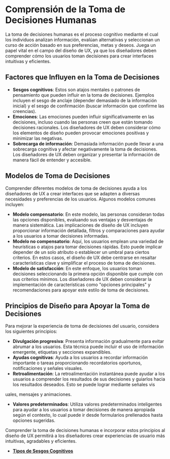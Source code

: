 # Comprensión de la Toma de Decisiones Humanas

La toma de decisiones humanas es el proceso cognitivo mediante el cual los individuos analizan información, evalúan alternativas y seleccionan un curso de acción basado en sus preferencias, metas y deseos. Juega un papel vital en el campo del diseño de UX, ya que los diseñadores deben comprender cómo los usuarios toman decisiones para crear interfaces intuitivas y eficientes.

## **Factores que Influyen en la Toma de Decisiones**

- **Sesgos cognitivos**: Estos son atajos mentales o patrones de pensamiento que pueden influir en la toma de decisiones. Ejemplos incluyen el sesgo de anclaje (depender demasiado de la información inicial) y el sesgo de confirmación (buscar información que confirme las creencias).
- **Emociones**: Las emociones pueden influir significativamente en las decisiones, incluso cuando las personas creen que están tomando decisiones racionales. Los diseñadores de UX deben considerar cómo los elementos de diseño pueden provocar emociones positivas y minimizar las negativas.
- **Sobrecarga de información**: Demasiada información puede llevar a una sobrecarga cognitiva y afectar negativamente la toma de decisiones. Los diseñadores de UX deben organizar y presentar la información de manera fácil de entender y accesible.

## **Modelos de Toma de Decisiones**

Comprender diferentes modelos de toma de decisiones ayuda a los diseñadores de UX a crear interfaces que se adapten a diversas necesidades y preferencias de los usuarios. Algunos modelos comunes incluyen:

- **Modelo compensatorio**: En este modelo, las personas consideran todas las opciones disponibles, evaluando sus ventajas y desventajas de manera sistemática. Las implicaciones de diseño de UX incluyen proporcionar información detallada, filtros y comparaciones para ayudar a los usuarios a tomar decisiones informadas.
- **Modelo no compensatorio**: Aquí, los usuarios emplean una variedad de heurísticas o atajos para tomar decisiones rápidas. Esto puede implicar depender de un solo atributo o establecer un umbral para ciertos criterios. En estos casos, el diseño de UX debe centrarse en resaltar características clave y simplificar el proceso de toma de decisiones.
- **Modelo de satisfacción**: En este enfoque, los usuarios toman decisiones seleccionando la primera opción disponible que cumple con sus criterios mínimos. Los diseñadores de UX deben considerar la implementación de características como "opciones principales" y recomendaciones para apoyar este estilo de toma de decisiones.

## **Principios de Diseño para Apoyar la Toma de Decisiones**

Para mejorar la experiencia de toma de decisiones del usuario, considera los siguientes principios:

- **Divulgación progresiva**: Presenta información gradualmente para evitar abrumar a los usuarios. Esta técnica puede incluir el uso de información emergente, etiquetas y secciones expandibles.
- **Ayudas cognitivas**: Ayuda a los usuarios a recordar información importante o tareas proporcionando recordatorios oportunos, notificaciones y señales visuales.
- **Retroalimentación**: La retroalimentación instantánea puede ayudar a los usuarios a comprender los resultados de sus decisiones y guiarlos hacia los resultados deseados. Esto se puede lograr mediante señales vis

uales, mensajes y animaciones.

- **Valores predeterminados**: Utiliza valores predeterminados inteligentes para ayudar a los usuarios a tomar decisiones de manera apropiada según el contexto, lo cual puede ir desde formularios prellenados hasta opciones sugeridas.

Comprender la toma de decisiones humanas e incorporar estos principios al diseño de UX permitirá a los diseñadores crear experiencias de usuario más intuitivas, agradables y eficientes.

- **[Tipos de Sesgos Cognitivos](https://www.youtube.com/watch?v=wewgbir_riw)**
